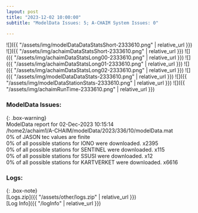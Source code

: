 ```yaml
---
layout: post
title: "2023-12-02 10:00:00"
subtitle: "ModelData Issues: 5; A-CHAIM System Issues: 0"

---
```


![]({{ "/assets/img/modelDataDataStatsShort-2333610.png" | relative_url }})
![]({{ "/assets/img/achaimDataStatsShort-2333610.png" | relative_url }})
![]({{ "/assets/img/achaimDataStatsLong00-2333610.png" | relative_url }})
![]({{ "/assets/img/achaimDataStatsLong01-2333610.png" | relative_url }})
![]({{ "/assets/img/achaimDataStatsLong02-2333610.png" | relative_url }})
![]({{ "/assets/img/modelDataDataStats-2333610.png" | relative_url }})
![]({{ "/assets/img/modelDataStationStats-2333610.png" | relative_url }})
![]({{ "/assets/img/achaimRunTime-2333610.png" | relative_url }})


### ModelData Issues:  
  
{: .box-warning}  
 ModelData report for 02-Dec-2023 10:15:14   
 /home2/achaim1/A-CHAIM/modelData/2023/336/10/modelData.mat   
 0% of JASON tec values are finite   
 0% of all possible stations for IONO were downloaded. x2395   
 0% of all possible stations for SENTINEL were downloaded. x115   
 0% of all possible stations for SSUSI were downloaded. x12   
 0% of all possible stations for KARTVERKET were downloaded. x6616   
  


### Logs:  
  
{: .box-note}  
[Logs.zip]({{ "/assets/other/logs.zip" | relative_url }})  
[Log Info]({{ "/logInfo" | relative_url }})  
